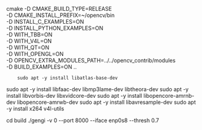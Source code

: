 cmake -D CMAKE_BUILD_TYPE=RELEASE \
            -D CMAKE_INSTALL_PREFIX=~/opencv/bin \
            -D INSTALL_C_EXAMPLES=ON \
            -D INSTALL_PYTHON_EXAMPLES=ON \
            -D WITH_TBB=ON \
            -D WITH_V4L=ON \
        -D WITH_QT=ON \
        -D WITH_OPENGL=ON \
        -D OPENCV_EXTRA_MODULES_PATH=../../opencv_contrib/modules \
        -D BUILD_EXAMPLES=ON ..

        sudo apt -y install libatlas-base-dev
sudo apt -y install libfaac-dev libmp3lame-dev libtheora-dev
sudo apt -y install libvorbis-dev libxvidcore-dev
sudo apt -y install libopencore-amrnb-dev libopencore-amrwb-dev
sudo apt -y install libavresample-dev
sudo apt -y install x264 v4l-utils

cd build
./gengi -v 0 --port 8000 --iface enp0s8 --thresh 0.7
